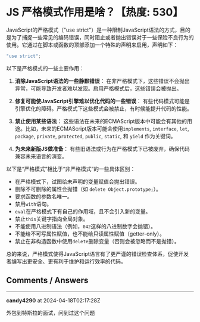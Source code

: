 # JS 严格模式作用是啥？【热度: 530】

JavaScript的严格模式（"use strict"）是一种限制JavaScript语法的方式，目的是为了捕捉一些常见的编码错误，同时阻止或者抛出错误对于一些保险不良行为的使用。它通过在脚本或函数的顶部添加一个特殊的声明来启用，声明如下：

```javascript
"use strict";
```

以下是严格模式的一些主要作用：

1. **消除JavaScript语法的一些静默错误**：
   在非严格模式下，这些错误不会抛出异常，可能导致开发者难以发现。启用严格模式后，这些错误会被抛出。

2. **修复可能使JavaScript引擎难以优化代码的一些错误**：
   有些代码模式可能是引擎优化的障碍。严格模式下这些模式会被禁止，有时候能提升代码的性能。

3. **禁止使用某些语法**：
   这些语法在未来的ECMAScript版本中可能会有其他的用途。比如，未来的ECMAScript版本可能会使用`implements`, `interface`, `let`, `package`, `private`, `protected`, `public`, `static`, 和 `yield` 作为关键词。

4. **为未来新版JS做准备**：
   有些旧语法或行为在严格模式下已被废弃，确保代码兼容未来语言的演变。

以下是“严格模式”相比于“非严格模式”的一些具体区别：

- 在严格模式下，试图给未声明的变量赋值会抛出错误。
- 删除不可删除的属性会抛错（如 `delete Object.prototype;`）。
- 要求函数的参数名唯一。
- 禁用`with`语句。
- `eval`在严格模式下有自己的作用域，且不会引入新的变量。
- 禁止`this`关键字指向全局对象。
- 不能使用八进制语法（例如，`042`这样的八进制数字会抛错）。
- 不能给不可写属性赋值，也不能给只读属性赋值（getter-only）。
- 禁止在非构造函数中使用`delete`删除变量（否则会被忽略而不是抛错）。

总的来说，严格模式使得JavaScript语言有了更严谨的错误检查体系，促使开发者编写出更安全、更有利于维护和运行效率的代码。

## Comments / Answers

---

**candy4290** at 2024-04-18T02:17:28Z

外包到特斯拉的面试，问到过这个问题